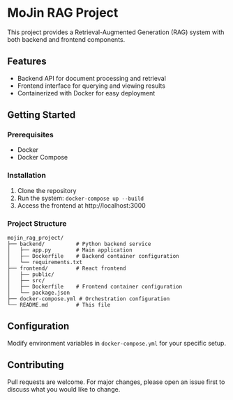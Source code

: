 # MoJin RAG Project

This project provides a Retrieval-Augmented Generation (RAG) system with both backend and frontend components.

## Features
- Backend API for document processing and retrieval
- Frontend interface for querying and viewing results
- Containerized with Docker for easy deployment

## Getting Started

### Prerequisites
- Docker
- Docker Compose

### Installation
1. Clone the repository
2. Run the system: `docker-compose up --build`
3. Access the frontend at http://localhost:3000

### Project Structure
```
mojin_rag_project/
├── backend/          # Python backend service
│   ├── app.py        # Main application
│   ├── Dockerfile    # Backend container configuration
│   └── requirements.txt
├── frontend/         # React frontend
│   ├── public/
│   ├── src/
│   ├── Dockerfile    # Frontend container configuration
│   └── package.json
├── docker-compose.yml # Orchestration configuration
└── README.md         # This file
```

## Configuration
Modify environment variables in `docker-compose.yml` for your specific setup.

## Contributing
Pull requests are welcome. For major changes, please open an issue first to discuss what you would like to change.
